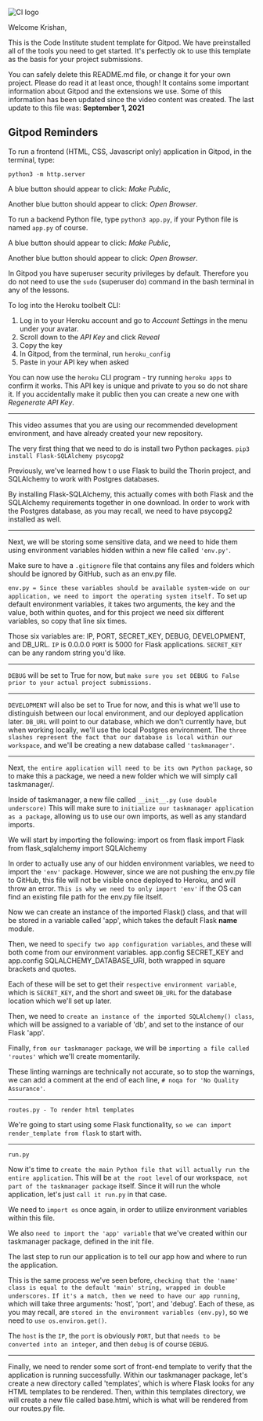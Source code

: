 ![CI logo](https://codeinstitute.s3.amazonaws.com/fullstack/ci_logo_small.png)

Welcome Krishan,

This is the Code Institute student template for Gitpod. We have preinstalled all of the tools you need to get started. It's perfectly ok to use this template as the basis for your project submissions.

You can safely delete this README.md file, or change it for your own project. Please do read it at least once, though! It contains some important information about Gitpod and the extensions we use. Some of this information has been updated since the video content was created. The last update to this file was: **September 1, 2021**

## Gitpod Reminders

To run a frontend (HTML, CSS, Javascript only) application in Gitpod, in the terminal, type:

`python3 -m http.server`

A blue button should appear to click: _Make Public_,

Another blue button should appear to click: _Open Browser_.

To run a backend Python file, type `python3 app.py`, if your Python file is named `app.py` of course.

A blue button should appear to click: _Make Public_,

Another blue button should appear to click: _Open Browser_.

In Gitpod you have superuser security privileges by default. Therefore you do not need to use the `sudo` (superuser do) command in the bash terminal in any of the lessons.

To log into the Heroku toolbelt CLI:

1. Log in to your Heroku account and go to *Account Settings* in the menu under your avatar.
2. Scroll down to the *API Key* and click *Reveal*
3. Copy the key
4. In Gitpod, from the terminal, run `heroku_config`
5. Paste in your API key when asked

You can now use the `heroku` CLI program - try running `heroku apps` to confirm it works. This API key is unique and private to you so do not share it. If you accidentally make it public then you can create a new one with _Regenerate API Key_.

------

This video assumes that you are using our recommended development environment, and have
already created your new repository.

The very first thing that we need to do is install two Python packages.
`pip3 install Flask-SQLAlchemy psycopg2`

Previously, we've learned how t  o use Flask to build the Thorin project, and SQLAlchemy to work with Postgres databases.

By installing Flask-SQLAlchemy, this actually comes with both Flask and the SQLAlchemy requirements together in one download.
In order to work with the Postgres database, as you may recall, we need to have psycopg2 installed as well.

------

Next, we will be storing some sensitive data, and we need to hide them using environment
variables hidden within a new file called `'env.py'`.

Make sure to have a `.gitignore` file that contains any files and folders which should be ignored by GitHub, such as an env.py file.

`env.py = Since these variables should be available system-wide on our application, we need to import the operating system itself.`
To set up default environment variables, it takes two arguments, the key and the value,
both within quotes, and for this project we need six different variables, so copy that line six times.

Those six variables are: IP, PORT, SECRET_KEY, DEBUG, DEVELOPMENT, and DB_URL.
`IP` is 0.0.0.0
`PORT` is 5000 for Flask applications.
`SECRET_KEY` can be any random string you'd like.
*************************
`DEBUG` will be set to True for now, but `make sure you set DEBUG to False prior to your actual project submissions.`
**************************
`DEVELOPMENT` will also be set to True for now, and this is what we'll use to distinguish
between our local environment, and our deployed application later.
`DB_URL` will point to our database, which we don't currently have, but when working locally,
we'll use the local Postgres environment.
The `three slashes represent the fact that our database is local within our workspace`,
and we'll be creating a new database called `'taskmanager'`.

------

Next, `the entire application will need to be its own Python package`, so to make this
a package, we need a new folder which we will simply call taskmanager/.

Inside of taskmanager, a new file called `__init__.py` `(use double underscore)`
This will make sure to `initialize our taskmanager application as a package`, allowing us to use
our own imports, as well as any standard imports.

We will start by importing the following:
import os from flask import Flask
from flask_sqlalchemy import SQLAlchemy

In order to actually use any of our hidden environment variables, we need to import the `'env'` package.
However, since we are not pushing the env.py file to GitHub, this file will not be visible
once deployed to Heroku, and will throw an error.
`This is why we need to only import 'env'` if the OS can find an existing file path for the env.py file itself.

Now we can create an instance of the imported Flask() class, and that will be stored in
a variable called 'app', which takes the default Flask __name__ module.

Then, we need to `specify two app configuration variables`, and these will both come from our environment variables.
app.config SECRET_KEY and app.config SQLALCHEMY_DATABASE_URI, both wrapped in square brackets and quotes.

Each of these will be set to get their `respective environment variable`, which is `SECRET_KEY`,
and the short and sweet `DB_URL` for the database location which we'll set up later.

Then, we need to `create an instance of the imported SQLAlchemy() class`, which will be
assigned to a variable of 'db', and set to the instance of our Flask 'app'.

Finally, `from our taskmanager package`, we will be `importing a file called 'routes'` which we'll create momentarily.

These linting warnings are technically not accurate, so to stop the warnings, we can
add a comment at the end of each line, `# noqa for 'No Quality Assurance'`.

------

`routes.py - To render html templates`

We're going to start using some Flask functionality, `so we can import render_template from flask` to start with.

------

`run.py`

Now it's time to `create the main Python file that will actually run the entire application`.
This will be `at the root level` of our workspace,` not part of the taskmanager package` itself.
Since it will run the whole application, let's just `call it run.py` in that case.

We need to `import os` once again, in order to utilize environment variables within this file.

We also `need to import the 'app' variable` that we've created within our taskmanager
package, defined in the init file.

The last step to run our application is to tell our app how and where to run the application.

This is the same process we've seen before, `checking that the 'name' class is equal to the default 'main' string, wrapped in double underscores.`
`If it's a match, then we need to have our app running`, which will take three arguments:
'host', 'port', and 'debug'.
Each of these, as you may recall, are `stored in the environment variables (env.py)`, so we need to
`use os.environ.get()`.

The `host` is the `IP`, 
the `port` is obviously `PORT`, but that `needs to be converted into an integer`, 
and then `debug` is of course `DEBUG`.

------

Finally, we need to render some sort of front-end template to verify that the application is running successfully.
Within our taskmanager package, let's create a new directory called 'templates', which
is where Flask looks for any HTML templates to be rendered.
Then, within this templates directory, we will create a new file called base.html, which
is what will be rendered from our routes.py file.